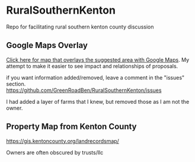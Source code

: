 # RuralSouthernKenton
Repo for facilitating rural southern kenton county discussion


## Google Maps Overlay

[Click here for map that overlays the suggested area with Google Maps](https://www.google.com/maps/d/view?mid=13Wr-9ePqWmYSlS0J61Zmnx6jz4f_GDY&ll=38.88407838522913%2C-84.5147455&z=11). 
My attempt to make it easier to see impact and relationships of proposals. 


if you want information added/removed, leave a comment in the "issues" section.  
https://github.com/GreenRoadBen/RuralSouthernKenton/issues 

I had added a layer of farms that I knew, but removed those as I am not the owner.

## Property Map from Kenton County 

https://gis.kentoncounty.org/landrecordsmap/ 

Owners are often obscured by trusts/llc

